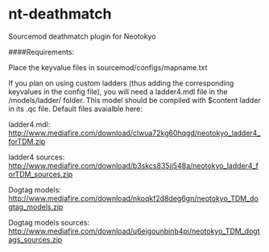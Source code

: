 # nt-deathmatch
Sourcemod deathmatch plugin for Neotokyo


####Requirements:

Place the keyvalue files in sourcemod/configs/mapname.txt

If you plan on using custom ladders (thus adding the corresponding keyvalues in the config file), you will need a ladder4.mdl file in the /models/ladder/ folder. This model should be compiled with $content ladder in its .qc file. 
Default files avaialble here:

ladder4.mdl: http://www.mediafire.com/download/clwua72kg60hqgd/neotokyo_ladder4_forTDM.zip

ladder4 sources: http://www.mediafire.com/download/b3skcs835jj548a/neotokyo_ladder4_forTDM_sources.zip


Dogtag models: http://www.mediafire.com/download/nkoqkf2d8deg6gn/neotokyo_TDM_dogtag_models.zip

Dogtag models sources: http://www.mediafire.com/download/u6ejgounbinb4pi/neotokyo_TDM_dogtags_sources.zip
